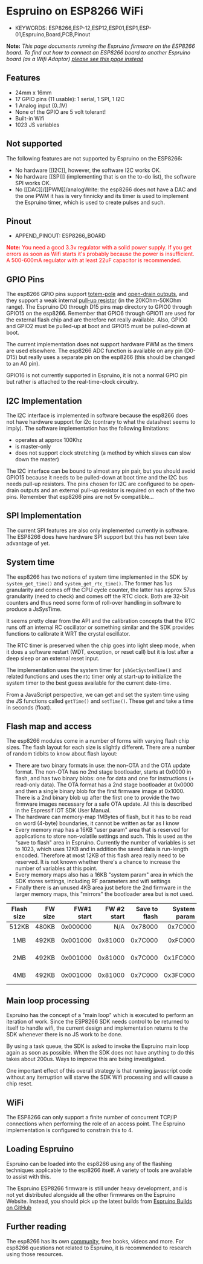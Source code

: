 <!--- Copyright (c) 2013 Gordon Williams, Pur3 Ltd. See the file LICENSE for copying permission. -->
Espruino on ESP8266 WiFi
=====================

* KEYWORDS: ESP8266,ESP-12,ESP12,ESP01,ESP1,ESP-01,Espruino,Board,PCB,Pinout

**Note:** *This page documents running the Espruino firmware on the ESP8266 board. To find out how to connect an ESP8266 board to another Espruino board (as a Wifi Adaptor) [please see this page instead](/ESP8266)*

Features
-------

* 24mm x 16mm
* 17 GPIO pins (11 usable): 1 serial, 1 SPI, 1 I2C
* 1 Analog input (0..1V)
* None of the GPIO are 5 volt tolerant!
* Built-in Wifi
* 1023 JS variables

Not supported
-------------
The following features are not supported by Espruino on the ESP8266:

- No hardware [[I2C]], however, the software I2C works OK.
- No hardware [[SPI]] (implementing that is on the to-do list), the software SPI works OK.
- No [[DAC]]/[[PWM]]/analogWrite: the esp8266 does not have a DAC and the one PWM it has is very
  finnicky and its timer is used to implement the Espruino timer, which is used to create
  pulses and such.

Pinout
------

* APPEND_PINOUT: ESP8266_BOARD

<span style="color: red">**Note:** You need a good 3.3v regulator with a solid power supply.
If you get errors as soon as Wifi starts it's probably because the power is insufficient.
A 500-600mA regulator with at least 22uF capacitor is recommended.</span>

GPIO Pins
---------
The esp8266 GPIO pins support [totem-pole](https://en.wikipedia.org/wiki/Push%E2%80%93pull_output#Totem-pole_push.E2.80.93pull_output_stages) and [open-drain outputs](https://en.wikipedia.org/wiki/Open_collector), and they
support a weak internal [pull-up resistor](https://en.wikipedia.org/wiki/Pull-up_resistor) (in the 20KOhm-50KOhm range). The
Espruino D0 through D15 pins map directory to GPIO0 through GPIO15 on
the esp8266. Remember that GPIO6 through GPIO11 are used for the external
flash chip and are therefore not really available. Also, GPIO0 and GPIO2
must be pulled-up at boot and GPIO15 must be pulled-down at boot.

The current implementation does not support hardware PWM as the timers
are used elsewhere. The esp8266 ADC function is available on any pin
(D0-D15) but really uses a separate pin on the esp8266 (this should
be changed to an A0 pin).

GPIO16 is not currently supported in Espruino, it is not a normal GPIO
pin but rather is attached to the real-time-clock circuitry.

I2C Implementation
------------------
The I2C interface is implemented in software because the esp8266 does
not have hardware support for i2c (contrary to what the datasheet seems
to imply). The software implementation has the following limitations:
- operates at approx 100Khz
- is master-only
- does not support clock stretching (a method by which slaves can slow down the master)

The I2C interface can be bound to almost any pin pair, but you
should avoid GPIO15 because it needs to be pulled-down at boot time
and the I2C bus needs pull-up resistors. The pins chosen for I2C are
configured to be open-drain outputs and an external pull-up resistor
is required on each of the two pins. Remember that esp8266 pins are
not 5v compatible...

SPI Implementation
------------------

The current SPI features are also only implemented currently in software.  The ESP8266 does have
hardware SPI support but this has not been take advantage of yet.

System time
-----------
The esp8266 has two notions of system time implemented in the SDK by
`system_get_time()` and `system_get_rtc_time()`. The former has 1us
granularity and comes off the CPU cycle counter, the latter has approx
57us granularity (need to check) and comes off the RTC clock. Both are
32-bit counters and thus need some form of roll-over handling in software
to produce a JsSysTime.

It seems pretty clear from the API and the calibration concepts that the
RTC runs off an internal RC oscillator or something similar and the SDK
provides functions to calibrate it WRT the crystal oscillator.

The RTC timer is preserved when the chip goes into light sleep mode,
when it does a software restart (WDT, exception, or reset call) but it
is lost after a deep sleep or an external reset input.

The implementation uses the system timer for `jshGetSystemTime()` and
related functions and uses the rtc timer only at start-up to initialize
the system timer to the best guess available for the current date-time.

From a JavaScript perspective, we can get and set the system time using
the JS functions called `getTime()` and `setTime()`.  These get and take
a time in seconds (float).

Flash map and access
--------------------
The esp8266 modules come in a number of forms with varying flash chip
sizes. The flash layout for each size is slightly different. There are
a number of random tidbits to know about flash layout:

- There are two binary formats in use: the non-OTA and the OTA update
format. The non-OTA has no 2nd stage bootloader, starts at 0x0000 in
flash, and has two binary blobs: one for data and one for instructions (+
read-only data). The OTA format has a 2nd stage bootloader at 0x0000 and
then a single binary blob for the first firmware image at 0x1000. There
is a 2nd binary blob up after the first one to provide the two firmware
images necessary for a safe OTA update. All this is described in the
Espressif IOT SDK User Manual.
- The hardware can memory-map 1MBytes of flash, but it has to be read
on word (4-byte) boundaries, it cannot be written as far as I know
- Every memory map has a 16KB "user param" area that is reserved for
applications to store non-volatile settings and such. This is used as the
"save to flash" area in Espruino. Currently the number of variables is
set to 1023, which uses 12KB and in addition the saved data is run-length
encoded. Therefore at most 12KB of this flash area really need to be
reserved. It is not known whether there's a chance to increase the number
of variables at this point.
- Every memory maps also has a 16KB "system param" area in which the
SDK stores settings, including RF parameters and wifi settings
- Finally there is an unused 4KB area just before the 2nd firmware in the
larger memory maps, this "mirrors" the bootloader area but is not used.

Flash size | FW size | FW#1 start | FW #2 start | Save to flash | System param | SPIFFs | Free
:---------:|--------:|-----------:|------------:|--------------:|-------------:|-------:| -----:
512KB      | 480KB   | 0x000000   | N/A         | 0x78000       | 0x7C000      | N/A    | N/A
1MB        | 492KB   | 0x001000   | 0x81000     | 0x7C000       | 0xFC000      | N/A    | 0x80000 (4KB)
2MB        | 492KB   | 0x001000   | 0x81000     | 0x7C000       | 0x1FC000     | 0x100000 (1MB) | 0x80000 (4KB)
4MB        | 492KB   | 0x001000   | 0x81000     | 0x7C000       | 0x3FC000     | 0x100000 (3MB) | 0x80000 (4KB)

Main loop processing
--------------------
Espruino has the concept of a "main loop" which is executed to perform
an iteration of work.  Since the ESP8266 SDK needs control to be returned to
itself to handle wifi, the current design and implementation returns to the SDK
whenever there is no JS work to be done.

By using a task queue, the SDK is asked to invoke the Espruino main loop again as soon as
possible. When the SDK does not have anything to do this takes about 200us. Ways to
improve this are being investigated.

One important effect of this overall strategy is that running javascript code
without any iterruption will starve the SDK Wifi processing and will cause a
chip reset.

WiFi
----
The ESP8266 can only support a finite number of concurrent TCP/IP connections
when performing the role of an access point.  The Espruino implementation is
configured to constrain this to 4.

Loading Espruino
----------------

Espruino can be loaded into the esp8266 using any of the flashing techniques applicable to the esp8266 itself.  A variety of tools are available to assist with this.

The Espruino ESP8266 firmware is still under heavy development, and is not yet distributed alongside all the other firmwares on the Espruino Website. Instead, you should pick up the latest builds from [Espruino Builds on GitHub](https://github.com/espruino/EspruinoBuilds)

Further reading
---------------

The esp8266 has its own [community](http://www.esp8266.com/), free books, videos and more.  For esp8266 questions not related to Espruino, it is recommended to research using those resources.
